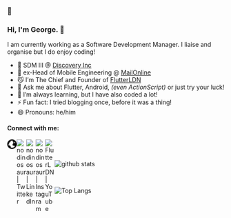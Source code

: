 ### 🌳
### Hi, I'm George. 👋

I am currently working as a Software Development Manager. I liaise and organise but I do enjoy coding!

- 🔭 SDM III @ [Discovery Inc](https://www.linkedin.com/company/discoveryinc/)
- 🔭 ex-Head of Mobile Engineering @ [MailOnline](https://github.com/MailOnline)
- 😼 I’m The Chief and Founder of [FlutterLDN](https://www.flutterldn.dev)
- 💬 Ask me about Flutter, Android, _(even ActionScript)_ or just try your luck!
- 🌱 I’m always learning, but I have also coded a lot!
- ⚡ Fun fact: I tried blogging once, before it was a thing!
- 😄 Pronouns: he/him

#### Connect with me:

[<img align="left" alt="georgemedve.com" width="22px" src="https://raw.githubusercontent.com/iconic/open-iconic/master/svg/globe.svg" />][website]
[<img align="left" alt="nodinosaur | Twitter" width="22px" src="https://cdn.jsdelivr.net/npm/simple-icons@v3/icons/twitter.svg" />][twitter]
[<img align="left" alt="nodinosaur | LinkedIn" width="22px" src="https://cdn.jsdelivr.net/npm/simple-icons@v3/icons/linkedin.svg" />][linkedin]
[<img align="left" alt="nodinosaur | Instagram" width="22px" src="https://cdn.jsdelivr.net/npm/simple-icons@v3/icons/instagram.svg" />][instagram]
[<img align="left" alt="FlutterLDN | YouTube" width="22px" src="https://cdn.jsdelivr.net/npm/simple-icons@v3/icons/youtube.svg" />][youtube]

<br />
<br />


![github stats](https://github-readme-stats.vercel.app/api?username=nodinosaur&count_private=true&show_icons=true&hide_border=false&theme=vue)

<br />

![Top Langs](https://github-readme-stats.vercel.app/api/top-langs/?username=nodinosaur&theme=vue)


[website]: http://www.georgemedve.com/
[twitter]: https://twitter.com/nodinosaur
[youtube]: https://www.youtube.com/channel/UC_a-vGdkAIRMKT1zzZ4I2ag
[instagram]: https://instagram.com/nodinosaur
[linkedin]: https://www.linkedin.com/in/georgemedve/


<!--
**nodinosaur/nodinosaur** is a ✨ _special_ ✨ repository because its `README.md` (this file) appears on your GitHub profile.

Here are some ideas to get you started:

- 🔭 I’m currently working on ...
- 🌱 I’m currently learning ...
- 👯 I’m looking to collaborate on ...
- 🤔 I’m looking for help with ...
- 💬 Ask me about ...
- 📫 How to reach me: ...
- 😄 Pronouns: ...
- ⚡ Fun fact: ...
-->
